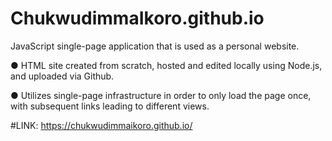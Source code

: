 # ChukwudimmaIkoro.github.io

JavaScript	single-page	application	that	is	used	as	a	personal	website.

● HTML site created from scratch, hosted and edited locally using Node.js, and uploaded via Github.

● Utilizes single-page infrastructure in order to only load the page once, with subsequent links leading to
different views.

#LINK: https://chukwudimmaikoro.github.io/
